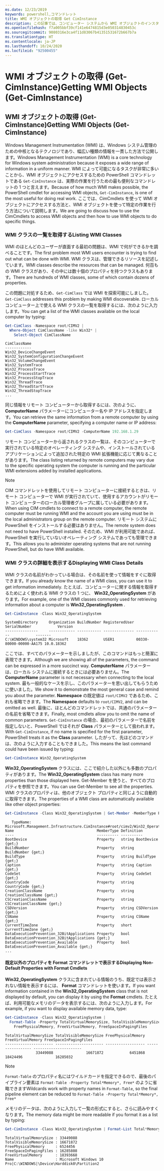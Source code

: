 ```yaml
---
ms.date: 12/23/2019
keywords: powershell,コマンドレット
title: WMI オブジェクトの取得 Get CimInstance
description: この記事では、コンピューター システムから WMI オブジェクトのインスタンスを取得する方法の例をいくつか示します。
ms.openlocfilehash: f7a005bbf39cf141e6474815d3e050314830453c
ms.sourcegitcommit: 9080316e3ca4f11d83067b41351531672b667b7a
ms.translationtype: HT
ms.contentlocale: ja-JP
ms.lasthandoff: 10/24/2020
ms.locfileid: "92500455"
---
```

# <a name="getting-wmi-objects-get-ciminstance"></a><span data-ttu-id="3e25c-104">WMI オブジェクトの取得 (Get-CimInstance)</span><span class="sxs-lookup"><span data-stu-id="3e25c-104">Getting WMI Objects (Get-CimInstance)</span></span>

## <a name="getting-wmi-objects-get-ciminstance"></a><span data-ttu-id="3e25c-105">WMI オブジェクトの取得 (Get-CimInstance)</span><span class="sxs-lookup"><span data-stu-id="3e25c-105">Getting WMI Objects (Get-CimInstance)</span></span>

<span data-ttu-id="3e25c-106">Windows Management Instrumentation (WMI) は、Windows システム管理のための中核となるテクノロジであり、幅広い種類の情報を一貫した方法で公開します。</span><span class="sxs-lookup"><span data-stu-id="3e25c-106">Windows Management Instrumentation (WMI) is a core technology for Windows system administration because it exposes a wide range of information in a uniform manner.</span></span> <span data-ttu-id="3e25c-107">WMI によって可能になるタスクが非常に多いことから、WMI オブジェクトにアクセスするための PowerShell コマンドレットである `Get-CimInstance` は、実際の作業を行うための最も便利なコマンドレットの 1 つと言えます。</span><span class="sxs-lookup"><span data-stu-id="3e25c-107">Because of how much WMI makes possible, the PowerShell cmdlet for accessing WMI objects, `Get-CimInstance`, is one of the most useful for doing real work.</span></span> <span data-ttu-id="3e25c-108">ここでは、CimCmdlets を使って WMI オブジェクトにアクセスする方法と、WMI オブジェクトを使って特定の作業を行う方法について説明します。</span><span class="sxs-lookup"><span data-stu-id="3e25c-108">We are going to discuss how to use the CimCmdlets to access WMI objects and then how to use WMI objects to do specific things.</span></span>

### <a name="listing-wmi-classes"></a><span data-ttu-id="3e25c-109">WMI クラスの一覧を取得する</span><span class="sxs-lookup"><span data-stu-id="3e25c-109">Listing WMI Classes</span></span>

<span data-ttu-id="3e25c-110">WMI のほとんどのユーザーが直面する最初の問題は、WMI で何ができるかを調べることです。</span><span class="sxs-lookup"><span data-stu-id="3e25c-110">The first problem most WMI users encounter is trying to find out what can be done with WMI.</span></span> <span data-ttu-id="3e25c-111">WMI クラスは、管理できるリソースを記述しています。</span><span class="sxs-lookup"><span data-stu-id="3e25c-111">WMI classes describe the resources that can be managed.</span></span> <span data-ttu-id="3e25c-112">何百もの WMI クラスがあり、その中には数十個のプロパティを持つクラスもあります。</span><span class="sxs-lookup"><span data-stu-id="3e25c-112">There are hundreds of WMI classes, some of which contain dozens of properties.</span></span>

<span data-ttu-id="3e25c-113">この問題に対処するため、`Get-CimClass` では WMI を探索可能にしました。</span><span class="sxs-lookup"><span data-stu-id="3e25c-113">`Get-CimClass` addresses this problem by making WMI discoverable.</span></span> <span data-ttu-id="3e25c-114">ローカル コンピューター上で使える WMI クラスの一覧を取得するには、次のように入力します。</span><span class="sxs-lookup"><span data-stu-id="3e25c-114">You can get a list of the WMI classes available on the local computer by typing:</span></span>

```powershell
Get-CimClass -Namespace root/CIMV2 |
  Where-Object CimClassName -like Win32* |
    Select-Object CimClassName
```

```Output
CimClassName
------------
Win32_DeviceChangeEvent
Win32_SystemConfigurationChangeEvent
Win32_VolumeChangeEvent
Win32_SystemTrace
Win32_ProcessTrace
Win32_ProcessStartTrace
Win32_ProcessStopTrace
Win32_ThreadTrace
Win32_ThreadStartTrace
Win32_ThreadStopTrace
...
```

<span data-ttu-id="3e25c-115">同じ情報をリモート コンピューターから取得するには、次のように、 **ComputerName** パラメーターにコンピューター名や IP アドレスを指定します。</span><span class="sxs-lookup"><span data-stu-id="3e25c-115">You can retrieve the same information from a remote computer by using the **ComputerName** parameter, specifying a computer name or IP address:</span></span>

```powershell
Get-CimClass -Namespace root/CIMV2 -ComputerName 192.168.1.29
```

<span data-ttu-id="3e25c-116">リモート コンピューターから返されるクラスの一覧は、そのコンピューターで実行されている特定のオペレーティング システムや、インストールされているアプリケーションによって追加された特定の WMI 拡張機能に応じて異なることがあります。</span><span class="sxs-lookup"><span data-stu-id="3e25c-116">The class listing returned by remote computers may vary due to the specific operating system the computer is running and the particular WMI extensions added by installed applications.</span></span>

> [!NOTE]
> <span data-ttu-id="3e25c-117">CIM コマンドレットを使用してリモート コンピューターに接続するときは、リモート コンピューターで WMI が実行されていて、使用するアカウントがリモート コンピューターのローカル管理者グループに属している必要があります。</span><span class="sxs-lookup"><span data-stu-id="3e25c-117">When using CIM cmdlets to connect to a remote computer, the remote computer must be running WMI and the account you are using must be in the local administrators group on the remote computer.</span></span>
> <span data-ttu-id="3e25c-118">リモート システムに PowerShell をインストールする必要はありません。</span><span class="sxs-lookup"><span data-stu-id="3e25c-118">The remote system does not need to have PowerShell installed.</span></span> <span data-ttu-id="3e25c-119">そのため、WMI が利用可能であれば、PowerShell を実行していないオペレーティング システムであっても管理できます。</span><span class="sxs-lookup"><span data-stu-id="3e25c-119">This allows you to administer operating systems that are not running PowerShell, but do have WMI available.</span></span>

### <a name="displaying-wmi-class-details"></a><span data-ttu-id="3e25c-120">WMI クラスの詳細を表示する</span><span class="sxs-lookup"><span data-stu-id="3e25c-120">Displaying WMI Class Details</span></span>

<span data-ttu-id="3e25c-121">WMI クラスの名前がわかっている場合は、その名前を使って情報をすぐに取得できます。</span><span class="sxs-lookup"><span data-stu-id="3e25c-121">If you already know the name of a WMI class, you can use it to get information immediately.</span></span> <span data-ttu-id="3e25c-122">たとえば、コンピューターに関する情報を取得するためによく使われる WMI クラスの 1 つに、 **Win32_OperatingSystem** があります。</span><span class="sxs-lookup"><span data-stu-id="3e25c-122">For example, one of the WMI classes commonly used for retrieving information about a computer is **Win32_OperatingSystem** .</span></span>

```powershell
Get-CimInstance -Class Win32_OperatingSystem
```

```Output
SystemDirectory     Organization BuildNumber RegisteredUser SerialNumber            Version
---------------     ------------ ----------- -------------- ------------            -------
C:\WINDOWS\system32 Microsoft    18362       USER1          00330-80000-00000-AA175 10.0.18362
```

<span data-ttu-id="3e25c-123">ここでは、すべてのパラメーターを示しましたが、このコマンドはもっと簡潔に表現できます。</span><span class="sxs-lookup"><span data-stu-id="3e25c-123">Although we are showing all of the parameters, the command can be expressed in a more succinct way.</span></span>
<span data-ttu-id="3e25c-124">**ComputerName** パラメーターは、ローカル システムに接続するときには必要ありません。</span><span class="sxs-lookup"><span data-stu-id="3e25c-124">The **ComputerName** parameter is not necessary when connecting to the local system.</span></span> <span data-ttu-id="3e25c-125">最も一般的なケースを示し、このパラメーターを思い出してもらうために使いました。</span><span class="sxs-lookup"><span data-stu-id="3e25c-125">We show it to demonstrate the most general case and remind you about the parameter.</span></span> <span data-ttu-id="3e25c-126">**Namespace** の既定値は `root/CIMV2` であるため、これも省略できます。</span><span class="sxs-lookup"><span data-stu-id="3e25c-126">The **Namespace** defaults to `root/CIMV2`, and can be omitted as well.</span></span> <span data-ttu-id="3e25c-127">最後に、ほとんどのコマンドレットでは、共通のパラメーターの名前を省略できます。</span><span class="sxs-lookup"><span data-stu-id="3e25c-127">Finally, most cmdlets allow you to omit the name of common parameters.</span></span> <span data-ttu-id="3e25c-128">`Get-CimInstance` の場合、最初のパラメーターで名前を指定しないと、PowerShell ではそれが **Class** パラメーターとして扱われます。</span><span class="sxs-lookup"><span data-stu-id="3e25c-128">With `Get-CimInstance`, if no name is specified for the first parameter, PowerShell treats it as the **Class** parameter.</span></span> <span data-ttu-id="3e25c-129">したがって、先ほどのコマンドは、次のように入力することもできました。</span><span class="sxs-lookup"><span data-stu-id="3e25c-129">This means the last command could have been issued by typing:</span></span>

```powershell
Get-CimInstance Win32_OperatingSystem
```

<span data-ttu-id="3e25c-130">**Win32_OperatingSystem** クラスには、ここで紹介した以外にも多数のプロパティがあります。</span><span class="sxs-lookup"><span data-stu-id="3e25c-130">The **Win32_OperatingSystem** class has many more properties than those displayed here.</span></span> <span data-ttu-id="3e25c-131">Get-Member を使うと、すべてのプロパティを参照できます。</span><span class="sxs-lookup"><span data-stu-id="3e25c-131">You can use Get-Member to see all the properties.</span></span> <span data-ttu-id="3e25c-132">WMI クラスのプロパティは、他のオブジェクト プロパティと同じように自動的に取得できます。</span><span class="sxs-lookup"><span data-stu-id="3e25c-132">The properties of a WMI class are automatically available like other object properties:</span></span>

```powershell
Get-CimInstance -Class Win32_OperatingSystem | Get-Member -MemberType Property
```

```Output
   TypeName: Microsoft.Management.Infrastructure.CimInstance#root/cimv2/Win32_OperatingSystem
Name                                      MemberType Definition
----                                      ---------- ----------
BootDevice                                Property   string BootDevice {get;}
BuildNumber                               Property   string BuildNumber {get;}
BuildType                                 Property   string BuildType {get;}
Caption                                   Property   string Caption {get;}
CodeSet                                   Property   string CodeSet {get;}
CountryCode                               Property   string CountryCode {get;}
CreationClassName                         Property   string CreationClassName {get;}
CSCreationClassName                       Property   string CSCreationClassName {get;}
CSDVersion                                Property   string CSDVersion {get;}
CSName                                    Property   string CSName {get;}
CurrentTimeZone                           Property   short CurrentTimeZone {get;}
DataExecutionPrevention_32BitApplications Property   bool DataExecutionPrevention_32BitApplications {get;}
DataExecutionPrevention_Available         Property   bool DataExecutionPrevention_Available {get;}
...
```

#### <a name="displaying-non-default-properties-with-format-cmdlets"></a><span data-ttu-id="3e25c-133">既定以外のプロパティを Format コマンドレットで表示する</span><span class="sxs-lookup"><span data-stu-id="3e25c-133">Displaying Non-Default Properties with Format Cmdlets</span></span>

<span data-ttu-id="3e25c-134">**Win32_OperatingSystem** クラスに含まれている情報のうち、既定では表示されない情報を表示するには、 **Format** コマンドレットを使います。</span><span class="sxs-lookup"><span data-stu-id="3e25c-134">If you want information contained in the **Win32_OperatingSystem** class that is not displayed by default, you can display it by using the **Format** cmdlets.</span></span> <span data-ttu-id="3e25c-135">たとえば、利用可能なメモリのデータを表示するには、次のように入力します。</span><span class="sxs-lookup"><span data-stu-id="3e25c-135">For example, if you want to display available memory data, type:</span></span>

```powershell
Get-CimInstance -Class Win32_OperatingSystem |
  Format-Table -Property TotalVirtualMemorySize, TotalVisibleMemorySize,
    FreePhysicalMemory, FreeVirtualMemory, FreeSpaceInPagingFiles
```

```Output
TotalVirtualMemorySize TotalVisibleMemorySize FreePhysicalMemory FreeVirtualMemory FreeSpaceInPagingFiles
---------------------- ---------------------- ------------------ ----------------- ----------------------
              33449088               16671872            6451868          18424496               16285032
```

> [!NOTE]
> <span data-ttu-id="3e25c-136">`Format-Table` のプロパティ名にはワイルドカードを指定できるので、最後のパイプライン要素は `Format-Table -Property Total*Memory*, Free*` のように省略できます</span><span class="sxs-lookup"><span data-stu-id="3e25c-136">Wildcards work with property names in `Format-Table`, so the final pipeline element can be reduced to `Format-Table -Property Total*Memory*, Free*`</span></span>

<span data-ttu-id="3e25c-137">メモリのデータは、次のように入力して一覧の形式にすると、さらに読みやすくなります。</span><span class="sxs-lookup"><span data-stu-id="3e25c-137">The memory data might be more readable if you format it as a list by typing:</span></span>

```powershell
Get-CimInstance -Class Win32_OperatingSystem | Format-List Total*Memory*, Free*
```

```Output
TotalVirtualMemorySize : 33449088
TotalVisibleMemorySize : 16671872
FreePhysicalMemory     : 6524456
FreeSpaceInPagingFiles : 16285808
FreeVirtualMemory      : 18393668
Name                   : Microsoft Windows 10 Pro|C:\WINDOWS|\Device\Harddisk0\Partition2
```
